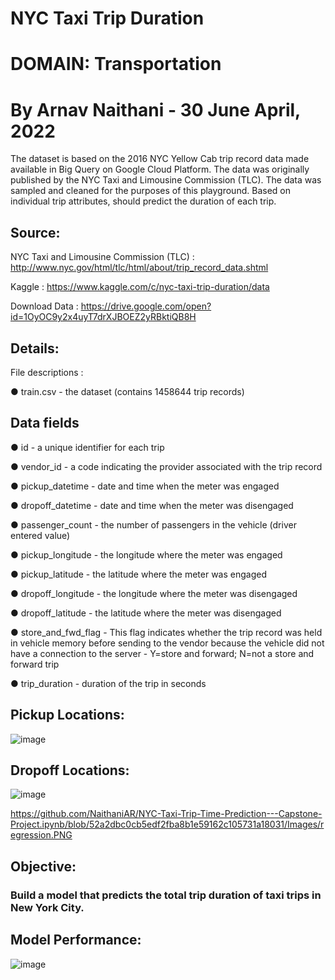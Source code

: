 # NYC Taxi Trip Duration

# DOMAIN: Transportation

# By Arnav Naithani - 30 June April, 2022


The dataset is based on the 2016 NYC Yellow Cab trip record data made available in Big Query on Google Cloud Platform. The data was originally published by the NYC Taxi and Limousine Commission (TLC). The data was sampled and cleaned for the purposes of this playground. Based on individual trip attributes, should predict the duration of each trip.

## Source:

NYC Taxi and Limousine Commission (TLC) : http://www.nyc.gov/html/tlc/html/about/trip_record_data.shtml

Kaggle : https://www.kaggle.com/c/nyc-taxi-trip-duration/data

Download Data : https://drive.google.com/open?id=1OyOC9y2x4uyT7drXJBOEZ2yRBktiQB8H

## Details:

File descriptions :

● train.csv - the dataset (contains 1458644 trip records)

## Data fields

● id - a unique identifier for each trip

● vendor_id - a code indicating the provider associated with the trip record

● pickup_datetime - date and time when the meter was engaged

● dropoff_datetime - date and time when the meter was disengaged

● passenger_count - the number of passengers in the vehicle (driver entered value)

● pickup_longitude - the longitude where the meter was engaged

● pickup_latitude - the latitude where the meter was engaged

● dropoff_longitude - the longitude where the meter was disengaged

● dropoff_latitude - the latitude where the meter was disengaged

● store_and_fwd_flag - This flag indicates whether the trip record was held in vehicle memory before sending to the vendor because the vehicle did not have a connection to the server - Y=store and forward; N=not a store and forward trip

● trip_duration - duration of the trip in seconds

## Pickup Locations:
![image](https://github.com/NaithaniAR/NYC-Taxi-Trip-Time-Prediction---Capstone-Project.ipynb/blob/f27c2c490e6fa97cd7667a12a534d701688c4c86/Images/Pickup.PNG)
## Dropoff Locations:
![image](https://github.com/NaithaniAR/NYC-Taxi-Trip-Time-Prediction---Capstone-Project.ipynb/blob/f180cf4e2487fd883d2601017d180914afadd2bb/Images/Dropoff%20.PNG)


https://github.com/NaithaniAR/NYC-Taxi-Trip-Time-Prediction---Capstone-Project.ipynb/blob/52a2dbc0cb5edf2fba8b1e59162c105731a18031/Images/regression.PNG
## Objective:
### Build a model that predicts the total trip duration of taxi trips in New York City.

## Model Performance:
![image]((https://github.com/NaithaniAR/NYC-Taxi-Trip-Time-Prediction---Capstone-Project.ipynb/blob/52a2dbc0cb5edf2fba8b1e59162c105731a18031/Images/regression.PNG))
